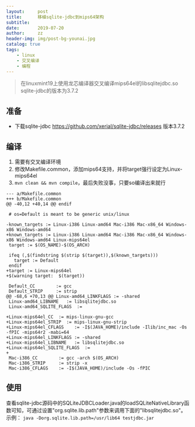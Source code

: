 ```yaml
---
layout:     post
title:      移植sqlite-jdbc到mips64架构
subtitle:   
date:       2019-07-20
author:     zz
header-img: img/post-bg-younai.jpg
catalog: true
tags:
    - linux
    - 交叉编译
    - 编程
---
```


> 在linuxmint19上使用龙芯编译器交叉编译mips64el的libsqlitejdbc.so
> sqlite-jdbc的版本为3.7.2

## 准备
* 下载sqlite-jdbc <https://github.com/xerial/sqlite-jdbc/releases> 版本3.7.2

## 编译
1. 需要有交叉编译环境
2. 修改Makefile.common，添加mips64支持，并将target强行设定为Linux-mips64el
3. `mvn clean && mvn compile`，最后失败没事，只要so编译出来就行  
```
--- a/Makefile.common
+++ b/Makefile.common
@@ -40,12 +40,14 @@ endif
 
 # os=Default is meant to be generic unix/linux
 
-known_targets := Linux-i386 Linux-amd64 Mac-i386 Mac-x86_64 Windows-x86 Windows-amd64
+known_targets := Linux-i386 Linux-amd64 Mac-i386 Mac-x86_64 Windows-x86 Windows-amd64 Linux-mips64el
 target := $(OS_NAME)-$(OS_ARCH)
 
 ifeq (,$(findstring $(strip $(target)),$(known_targets)))
   target := Default
 endif
+target := Linux-mips64el
+$(warning target:  $(target))
 
 Default_CC        := gcc
 Default_STRIP     := strip
@@ -68,6 +70,13 @@ Linux-amd64_LINKFLAGS := -shared
 Linux-amd64_LIBNAME   := libsqlitejdbc.so
 Linux-amd64_SQLITE_FLAGS  := 
 
+Linux-mips64el_CC  := mips-linux-gnu-gcc
+Linux-mips64el_STRIP  := mips-linux-gnu-strip
+Linux-mips64el_CFLAGS    := -I$(JAVA_HOME)/include -Ilib/inc_mac -Os -fPIC -mips64r2 -mabi=64
+Linux-mips64el_LINKFLAGS := -shared
+Linux-mips64el_LIBNAME   := libsqlitejdbc.so
+Linux-mips64el_SQLITE_FLAGS  := 
+
 Mac-i386_CC        := gcc -arch $(OS_ARCH) 
 Mac-i386_STRIP     := strip -x
 Mac-i386_CFLAGS    := -I$(JAVA_HOME)/include -Os -fPIC 

```

## 使用
查看sqlite-jdbc源码中的SQLiteJDBCLoader.java的loadSQLiteNativeLibrary函数可知，可通过设置"org.sqlite.lib.path"参数来调用下面的"libsqlitejdbc.so"。  
示例： `java -Dorg.sqlite.lib.path=/usr/lib64 testjdbc.jar`  
